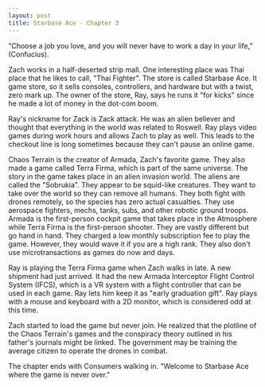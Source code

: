 ```yaml
---
layout: post
title: Starbase Ace - Chapter 3
---
```


“Choose a job you love, and you will never have to work a day in your life,” (Confucius).

Zach works in a half-deserted strip mall. One interesting place was Thai place that he likes to call, "Thai Fighter". The store is called Starbase Ace. It game store, so it sells consoles, controllers, and hardware but with a twist, zero mark up. The owner of the store, Ray, says he runs it "for kicks" since he made a lot of money in the dot-com boom. 

Ray's nickname for Zack is Zack attack. He was an alien believer and thought that everything in the world was related to Roswell. Ray plays video games during work hours and allows Zach to play as well. This leads to the checkout line is long sometimes because they can't pause an online game.

Chaos Terrain is the creator of Armada, Zach's favorite game. They also made a game called Terra Firma, which is part of the same universe. The story in the game takes place in an alien invasion world. The aliens are called the "Sobrukia". They appear to be squid-like creatures. They want to take over the world so they can remove all humans. They both fight with drones remotely, so the species has zero actual casualties. They use aerospace fighters, mechs, tanks, subs, and other robotic ground troops. Armada is the first-person cockpit game that takes place in the Atmosphere while Terra Firma is the first-person shooter. They are vastly different but go hand in hand. They charged a low monthly subscription fee to play the game. However, they would wave it if you are a high rank. They also don't use microtransactions as games do now and days.

Ray is playing the Terra Firma game when Zach walks in late. A new shipment had just arrived. It had the new Armada Interceptor Flight Control System (IFCS), which is a VR system with a flight controller that can be used in each game. Ray lets him keep it as "early graduation gift". Ray plays with a mouse and keyboard with a 2D monitor, which is considered odd at this time.

Zach started to load the game but never join. He realized that the plotline of the Chaos Terrain's games and the conspiracy theory outlined in his father's journals might be linked. The government may be training the average citizen to operate the drones in combat.

The chapter ends with Consumers walking in. "Welcome to Starbase Ace where the game is never over."